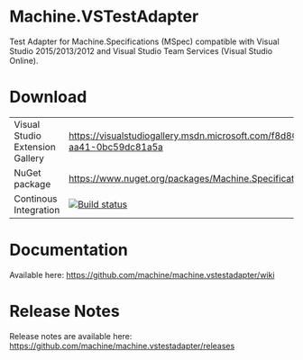 Machine.VSTestAdapter
=====================

Test Adapter for Machine.Specifications (MSpec) compatible with Visual Studio 2015/2013/2012 and Visual Studio Team Services (Visual Studio Online).

# Download

|                                  |                                                                                      |
|----------------------------------| -------------------------------------------------------------------------------------|
| Visual Studio Extension Gallery  | https://visualstudiogallery.msdn.microsoft.com/f8d80e41-0a85-4b04-aa41-0bc59dc81a5a  |
| NuGet package                    | https://www.nuget.org/packages/Machine.Specifications.Runner.VisualStudio/           |
| Continous Integration            | [![Build status](https://ci.appveyor.com/api/projects/status/k3aad6qtghpqcxhs/branch/master?svg=true)](https://ci.appveyor.com/project/machine-specifications/machine-vstestadapter/branch/master) |

# Documentation

Available here: https://github.com/machine/machine.vstestadapter/wiki

# Release Notes

Release notes are available here: https://github.com/machine/machine.vstestadapter/releases
